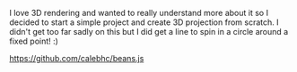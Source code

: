 I love 3D rendering and wanted to really understand more about it so I decided to start a simple project and create 3D projection from scratch. I didn't get too far sadly on this but I did get a line to spin in a circle around a fixed point! :)

https://github.com/calebhc/beans.js